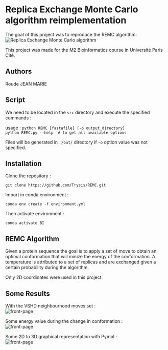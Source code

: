# Replica Exchange Monte Carlo algorithm reimplementation
The goal of this project was to reproduce the REMC algorithm: ![Replica Exchange Monte Carlo algorithm](https://pubmed.ncbi.nlm.nih.gov/17875212/)  

This project was made for the M2 Bioinformatics course in Université Paris Cité.  

## Authors

Roude JEAN MARIE  

## Script

We need to be located in the `src` directory and execute the specified commands :    

usage : ```python REMC [fastafile] [-o output_directory]```  
	```python REMC.py --help  # to get all available options```
	

Files will be generated in `./out/` directory if `-o` option value was not specified.  

## Installation

Clone the repository :  

```git clone https://github.com/Trysis/REMC.git```  

Import in conda environment :  

`conda env create -f environment.yml`  

Then activate environment :  

`conda activate BI`  

## REMC Algorithm

Given a protein sequence the goal is to apply a set of move to obtain an optimal conformation that will minize the energy of the conformation. A temperature is attributed to a set of replicas and are exchanged given a certain probability during the algorithm.  

Only 2D coordinates were used in this project.  

## Some Results

With the VSHD neighbourhood moves set :  
![front-page](out/run_0/r1_len=16.gif)  

Some energy value during the change in conformation :  
![front-page](out/run_0/energy_r0_len=16.png)

Some 2D to 3D graphical representation with Pymol :  
![front-page](out/run_0/test_pymol.png)

